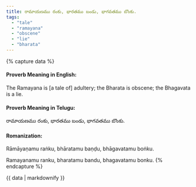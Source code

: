```yaml
---
title: రామాయణము రంకు, భారతము బండు, భాగవతము బొంకు.
tags:
  - "tale"
  - "ramayana"
  - "obscene"
  - "lie"
  - "bharata"
---
```


{% capture data %}
#### Proverb Meaning in English:
The Ramayana is [a tale of] adultery; the Bharata is obscene; the Bhagavata is a lie.

#### Proverb Meaning in Telugu:
రామాయణము రంకు, భారతము బండు, భాగవతము బొంకు.

#### Romanization:
Rāmāyaṇamu raṅku, bhāratamu baṇḍu, bhāgavatamu boṅku.

Ramayanamu ranku, bharatamu bandu, bhagavatamu bonku.
{% endcapture %}

{{ data | markdownify }}

